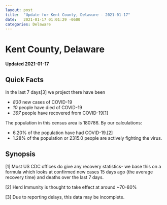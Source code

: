 ```yaml
---
layout: post
title:  "Update for Kent County, Delaware - 2021-01-17"
date:   2021-01-17 01:01:29 -0600
categories: Delaware
---
```


# Kent County, Delaware
#### Updated 2021-01-17

## Quick Facts

In the last 7 days[3] we project there have been
- *830* new cases of COVID-19
- *10* people have died of COVID-19
- *397* people have recovered from COVID-19[1]

The population in this census area is 180786. By our calculations:
- 6.20% of the population have had COVID-19.[2]
- 1.28% of the population or 2315.0 people are actively fighting the virus.

## Synopsis




[1] Most US CDC offices do give any recovery statistics- we base this on a formula which looks at confirmed new cases
15 days ago (the average recovery time) and deaths over the last 7 days.

[2] Herd Immunity is thought to take effect at around ~70-80%

[3] Due to reporting delays, this data may be incomplete.
 
    